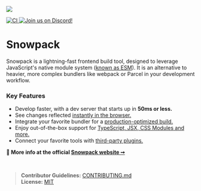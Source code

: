 <p><a href="https://osawards.com/javascript/2020">
  <img src="https://www.snowpack.dev/img/JSAwardWinner.png"   />
</a></p>

<a href="https://github.com/snowpackjs/snowpack/actions">
  <img src="https://github.com/snowpackjs/snowpack/workflows/CI/badge.svg" alt="CI" />
</a> <a href="https://discord.gg/snowpack"><img alt="Join us on Discord!" src="https://img.shields.io/discord/712696926406967308.svg?label=&logo=discord&logoColor=ffffff&color=7389D8&labelColor=6A7EC2"/></a>

<h1>Snowpack</h1>

Snowpack is a lightning-fast frontend build tool, designed to leverage JavaScript's native module system (<a href="https://developer.mozilla.org/en-US/docs/Web/JavaScript/Reference/Statements/import">known as ESM</a>). It is an alternative to heavier, more complex bundlers like webpack or Parcel in your development workflow.

### Key Features

- Develop faster, with a dev server that starts up in **50ms or less.**
- See changes reflected [instantly in the browser.](https://www.snowpack.dev/concepts/hot-module-replacement)
- Integrate your favorite bundler for a [production-optimized build.](https://www.snowpack.dev/concepts/build-pipeline)
- Enjoy out-of-the-box support for [TypeScript, JSX, CSS Modules and more.](https://www.snowpack.dev/reference/supported-files)
- Connect your favorite tools with [third-party plugins.](https://www.snowpack.dev/plugins)

**💁 More info at the official [Snowpack website ➞](https://snowpack.dev)**

<br/>

> **Contributor Guidelines:** [CONTRIBUTING.md](./CONTRIBUTING.md)  
> **License:** [MIT](https://github.com/snowpackjs/snowpack/blob/main/LICENSE)
